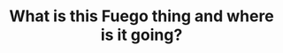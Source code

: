 ---
categories:
- bkk19
description: '> Fuego is yet another automated test framework for Linux. But it is
  different from other systems in a few key ways. This session will introduce Fuego
  and describe a few of its features that are different (to Tims knowledge) from other
  test systems like LAVA, Buildbot, or LTP.<br /> <br /> Some of the features are
  Fuegos focus on individual board testing (rather than test labs), results analysis
  separated from the test itself, and on building a suite of tests readily available
  to begin testing.<br /> <br /> Tim will also share some of his vision for the future
  of open source testing, and what features of Fuego are being prototyped now to move
  towards that vision. (That is, Tim will share his Fuego roadmap.)<br />'
future_image:
  featured: 'true'
  path: /assets/images/featured-images/bkk19/BKK19-400.png
session_attendee_num: '4'
session_id: BKK19-400
session_room: Session Room 3 (Lotus 10)
session_slot:
  end_time: '2019-04-04 08:55:00'
  start_time: '2019-04-04 08:30:00'
session_speakers:
- speaker_bio: '> Tim Bird is a Senior Software Engineer for Sony Corporation, where
    he helps Sony use Linux and other open source software in their products. Tim
    is the maintainer of the Fuego test framework, and is involved in various groups
    in the Linux Foundation, including the LF Technical Advisory Board. Tim created
    and continues to run the Embedded Linux Conference.<br><br>Tims overall goal is
    to improve Linux for use in consumer electronics products, by improving Linux
    system testing, directing technical initiatives of the Linux Foundation, and encouraging
    companies to participate in the open source community. Tim has been working with
    Linux for over 20 years.'
  speaker_company: Sony Electronics
  speaker_image: /assets/images/speakers/bkk19/tim-bird-sony.jpg
  speaker_location: ''
  speaker_name: Tim Bird (Sony)
  speaker_position: Sr Staff Software Engineer
  speaker_username: tim.bird2
session_track: Testing
tag: session
tags:
- Validation and CI
- Testing
title: What is this Fuego thing and where is it going?
---